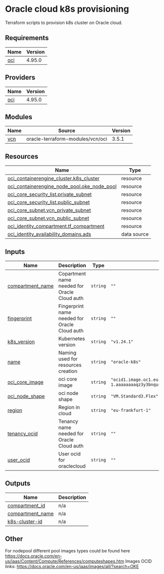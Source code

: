 # Oracle cloud k8s provisioning

Terraform scripts to provision k8s cluster on Oracle cloud.

## Requirements

| Name | Version |
|------|---------|
| <a name="requirement_oci"></a> [oci](#requirement\_oci) | 4.95.0 |

## Providers

| Name | Version |
|------|---------|
| <a name="provider_oci"></a> [oci](#provider\_oci) | 4.95.0 |

## Modules

| Name | Source | Version |
|------|--------|---------|
| <a name="module_vcn"></a> [vcn](#module\_vcn) | oracle-terraform-modules/vcn/oci | 3.5.1 |

## Resources

| Name | Type |
|------|------|
| [oci_containerengine_cluster.k8s_cluster](https://registry.terraform.io/providers/oracle/oci/4.95.0/docs/resources/containerengine_cluster) | resource |
| [oci_containerengine_node_pool.oke_node_pool](https://registry.terraform.io/providers/oracle/oci/4.95.0/docs/resources/containerengine_node_pool) | resource |
| [oci_core_security_list.private_subnet](https://registry.terraform.io/providers/oracle/oci/4.95.0/docs/resources/core_security_list) | resource |
| [oci_core_security_list.public_subnet](https://registry.terraform.io/providers/oracle/oci/4.95.0/docs/resources/core_security_list) | resource |
| [oci_core_subnet.vcn_private_subnet](https://registry.terraform.io/providers/oracle/oci/4.95.0/docs/resources/core_subnet) | resource |
| [oci_core_subnet.vcn_public_subnet](https://registry.terraform.io/providers/oracle/oci/4.95.0/docs/resources/core_subnet) | resource |
| [oci_identity_compartment.tf_compartment](https://registry.terraform.io/providers/oracle/oci/4.95.0/docs/resources/identity_compartment) | resource |
| [oci_identity_availability_domains.ads](https://registry.terraform.io/providers/oracle/oci/4.95.0/docs/data-sources/identity_availability_domains) | data source |

## Inputs

| Name | Description | Type | Default | Required |
|------|-------------|------|---------|:--------:|
| <a name="input_compartment_name"></a> [compartment\_name](#input\_compartment\_name) | Copartment name needed for Oracle Cloud auth | `string` | `""` | no |
| <a name="input_fingerprint"></a> [fingerprint](#input\_fingerprint) | Fingerprint name needed for Oracle Cloud auth | `string` | `""` | no |
| <a name="input_k8s_version"></a> [k8s\_version](#input\_k8s\_version) | Kubernetes version | `string` | `"v1.24.1"` | no |
| <a name="input_name"></a> [name](#input\_name) | Naming used for resources creation | `string` | `"oracle-k8s"` | no |
| <a name="input_oci_core_image"></a> [oci\_core\_image](#input\_oci\_core\_image) | oci core image | `string` | `"ocid1.image.oc1.eu-frankfurt-1.aaaaaaaaqz3y3bnqusfksz44ysicyikiw6kdhkahjrmvrhubtxwtrfh2onsq"` | no |
| <a name="input_oci_node_shape"></a> [oci\_node\_shape](#input\_oci\_node\_shape) | oci node shape | `string` | `"VM.Standard3.Flex"` | no |
| <a name="input_region"></a> [region](#input\_region) | Region in cloud | `string` | `"eu-frankfurt-1"` | no |
| <a name="input_tenancy_ocid"></a> [tenancy\_ocid](#input\_tenancy\_ocid) | Tenancy name needed for Oracle Cloud auth | `string` | `""` | no |
| <a name="input_user_ocid"></a> [user\_ocid](#input\_user\_ocid) | User ocid for oraclecloud | `string` | `""` | no |

## Outputs

| Name | Description |
|------|-------------|
| <a name="output_compartment_id"></a> [compartment\_id](#output\_compartment\_id) | n/a |
| <a name="output_compartment_name"></a> [compartment\_name](#output\_compartment\_name) | n/a |
| <a name="output_k8s-cluster-id"></a> [k8s-cluster-id](#output\_k8s-cluster-id) | n/a |


## Other

For nodepool different pool images types could be found here https://docs.oracle.com/en-us/iaas/Content/Compute/References/computeshapes.htm
Images OCID links: https://docs.oracle.com/en-us/iaas/images/all/?search=OKE